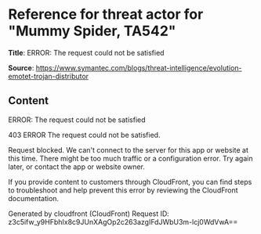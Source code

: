 # Reference for threat actor for "Mummy Spider, TA542"

**Title**: ERROR: The request could not be satisfied

**Source**: https://www.symantec.com/blogs/threat-intelligence/evolution-emotet-trojan-distributor

## Content


ERROR: The request could not be satisfied

403 ERROR
The request could not be satisfied.

Request blocked.
We can't connect to the server for this app or website at this time. There might be too much traffic or a configuration error. Try again later, or contact the app or website owner.

If you provide content to customers through CloudFront, you can find steps to troubleshoot and help prevent this error by reviewing the CloudFront documentation.



Generated by cloudfront (CloudFront)
Request ID: z3c5ifw_y9HFbhIx8c9JUnXAgOp2c263azgIFdJWbU3m-lcj0WdVwA==




